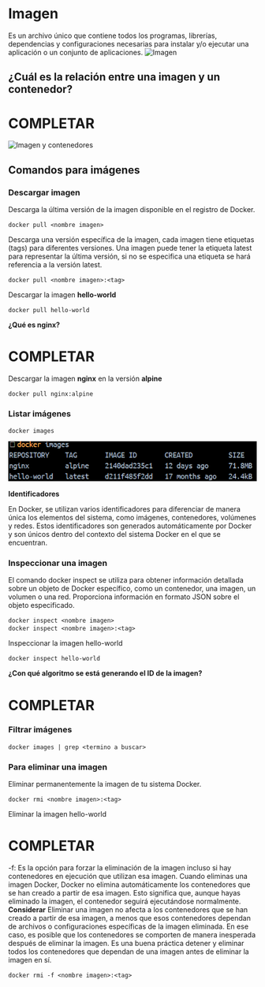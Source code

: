 # Imagen

Es un archivo único que contiene todos los programas, librerías, dependencias y configuraciones necesarias para instalar y/o ejecutar una aplicación o un conjunto de aplicaciones.
![Imagen](img/imagen.PNG)

## ¿Cuál es la relación entre una imagen y un contenedor?

# COMPLETAR

![Imagen y contenedores](img/imagenContenedores.JPG)

## Comandos para imágenes

### Descargar imagen

Descarga la última versión de la imagen disponible en el registro de Docker.

```
docker pull <nombre imagen>
```

Descarga una versión específica de la imagen, cada imagen tiene etiquetas (tags) para diferentes versiones.
Una imagen puede tener la etiqueta latest para representar la última versión, si no se especifica una etiqueta se hará referencia a la versión latest.

```
docker pull <nombre imagen>:<tag>
```

Descargar la imagen **hello-world**

```
docker pull hello-world
```

**¿Qué es nginx?**

# COMPLETAR

Descargar la imagen  **nginx** en la versión **alpine**

```
docker pull nginx:alpine
```

### Listar imágenes

```
docker images
```

![Docker Imagen](img/dockerImages.png)

**Identificadores**

En Docker, se utilizan varios identificadores para diferenciar de manera única los elementos del sistema, como imágenes, contenedores, volúmenes y redes. Estos identificadores son generados automáticamente por Docker y son únicos dentro del contexto del sistema Docker en el que se encuentran.

### Inspeccionar una imagen

El comando docker inspect se utiliza para obtener información detallada sobre un objeto de Docker específico, como un contenedor, una imagen, un volumen o una red.  Proporciona información en formato JSON sobre el objeto especificado.

```
docker inspect <nombre imagen>
docker inspect <nombre imagen>:<tag>
```

Inspeccionar la imagen hello-world

```
docker inspect hello-world
```

**¿Con qué algoritmo se está generando el ID de la imagen?**

# COMPLETAR

### Filtrar imágenes

```
docker images | grep <termino a buscar>

```

### Para eliminar una imagen

Eliminar permanentemente la imagen de tu sistema Docker.

```
docker rmi <nombre imagen>:<tag>
```

Eliminar la imagen hello-world

# COMPLETAR

-f: Es la opción para forzar la eliminación de la imagen incluso si hay contenedores en ejecución que utilizan esa imagen.
Cuando eliminas una imagen Docker, Docker no elimina automáticamente los contenedores que se han creado a partir de esa imagen. Esto significa que, aunque hayas eliminado la imagen, el contenedor seguirá ejecutándose normalmente.  
**Considerar**
Eliminar una imagen no afecta a los contenedores que se han creado a partir de esa imagen, a menos que esos contenedores dependan de archivos o configuraciones específicas de la imagen eliminada. En ese caso, es posible que los contenedores se comporten de manera inesperada después de eliminar la imagen.
Es una buena práctica detener y eliminar todos los contenedores que dependan de una imagen antes de eliminar la imagen en sí.

```
docker rmi -f <nombre imagen>:<tag>
```
